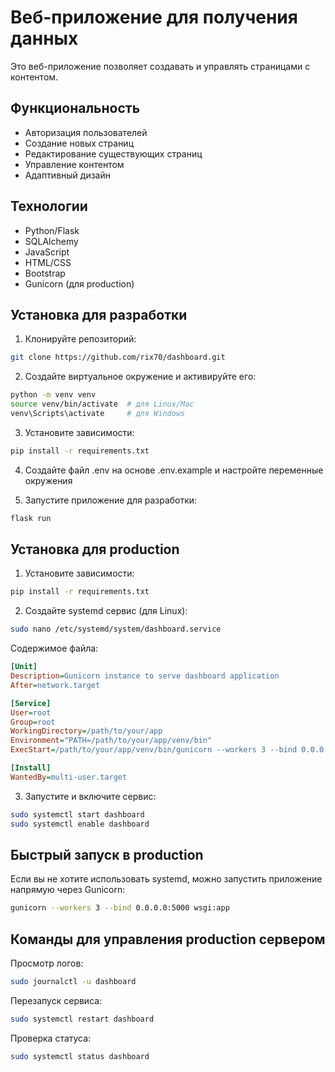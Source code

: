 # Веб-приложение для получения данных

Это веб-приложение позволяет создавать и управлять страницами с контентом.

## Функциональность

- Авторизация пользователей
- Создание новых страниц
- Редактирование существующих страниц
- Управление контентом
- Адаптивный дизайн

## Технологии

- Python/Flask
- SQLAlchemy
- JavaScript
- HTML/CSS
- Bootstrap
- Gunicorn (для production)

## Установка для разработки

1. Клонируйте репозиторий: 
```bash
git clone https://github.com/rix70/dashboard.git
```
2. Создайте виртуальное окружение и активируйте его:
```bash
python -m venv venv
source venv/bin/activate  # для Linux/Mac
venv\Scripts\activate     # для Windows
```
3. Установите зависимости:
```bash
pip install -r requirements.txt
```

4. Создайте файл .env на основе .env.example и настройте переменные окружения

5. Запустите приложение для разработки:
```bash
flask run
```

## Установка для production

1. Установите зависимости:
```bash
pip install -r requirements.txt
```

2. Создайте systemd сервис (для Linux):
```bash
sudo nano /etc/systemd/system/dashboard.service
```

Содержимое файла:
```ini
[Unit]
Description=Gunicorn instance to serve dashboard application
After=network.target

[Service]
User=root
Group=root
WorkingDirectory=/path/to/your/app
Environment="PATH=/path/to/your/app/venv/bin"
ExecStart=/path/to/your/app/venv/bin/gunicorn --workers 3 --bind 0.0.0.0:5000 wsgi:app

[Install]
WantedBy=multi-user.target
```

3. Запустите и включите сервис:
```bash
sudo systemctl start dashboard
sudo systemctl enable dashboard
```

## Быстрый запуск в production

Если вы не хотите использовать systemd, можно запустить приложение напрямую через Gunicorn:

```bash
gunicorn --workers 3 --bind 0.0.0.0:5000 wsgi:app
```

## Команды для управления production сервером

Просмотр логов:
```bash
sudo journalctl -u dashboard
```

Перезапуск сервиса:
```bash
sudo systemctl restart dashboard
```

Проверка статуса:
```bash
sudo systemctl status dashboard
```
